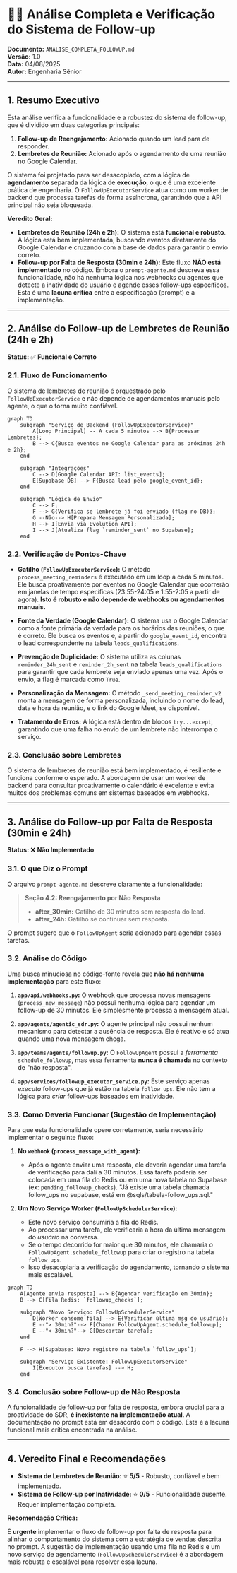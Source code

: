 # 🕵️‍♂️ Análise Completa e Verificação do Sistema de Follow-up

**Documento:** `ANALISE_COMPLETA_FOLLOWUP.md`  
**Versão:** 1.0  
**Data:** 04/08/2025  
**Autor:** Engenharia Sênior

---

## 1. Resumo Executivo

Esta análise verifica a funcionalidade e a robustez do sistema de follow-up, que é dividido em duas categorias principais:

1.  **Follow-up de Reengajamento:** Acionado quando um lead para de responder.
2.  **Lembretes de Reunião:** Acionado após o agendamento de uma reunião no Google Calendar.

O sistema foi projetado para ser desacoplado, com a lógica de **agendamento** separada da lógica de **execução**, o que é uma excelente prática de engenharia. O `FollowUpExecutorService` atua como um worker de backend que processa tarefas de forma assíncrona, garantindo que a API principal não seja bloqueada.

**Veredito Geral:**

-   **Lembretes de Reunião (24h e 2h):** O sistema está **funcional e robusto**. A lógica está bem implementada, buscando eventos diretamente do Google Calendar e cruzando com a base de dados para garantir o envio correto.
-   **Follow-up por Falta de Resposta (30min e 24h):** Este fluxo **NÃO está implementado** no código. Embora o `prompt-agente.md` descreva essa funcionalidade, não há nenhuma lógica nos webhooks ou agentes que detecte a inatividade do usuário e agende esses follow-ups específicos. Esta é uma **lacuna crítica** entre a especificação (prompt) e a implementação.

---

## 2. Análise do Follow-up de Lembretes de Reunião (24h e 2h)

**Status:** ✅ **Funcional e Correto**

### 2.1. Fluxo de Funcionamento

O sistema de lembretes de reunião é orquestrado pelo `FollowUpExecutorService` e não depende de agendamentos manuais pelo agente, o que o torna muito confiável.

```mermaid
graph TD
    subgraph "Serviço de Backend (FollowUpExecutorService)"
        A[Loop Principal] -- A cada 5 minutos --> B{Processar Lembretes};
        B --> C{Busca eventos no Google Calendar para as próximas 24h e 2h};
    end

    subgraph "Integrações"
        C --> D[Google Calendar API: list_events];
        E[Supabase DB] --> F{Busca lead pelo google_event_id};
    end

    subgraph "Lógica de Envio"
        C --> F;
        F --> G{Verifica se lembrete já foi enviado (flag no DB)};
        G --Não--> H[Prepara Mensagem Personalizada];
        H --> I[Envia via Evolution API];
        I --> J[Atualiza flag `reminder_sent` no Supabase];
    end
```

### 2.2. Verificação de Pontos-Chave

-   **Gatilho (`FollowUpExecutorService`):** O método `process_meeting_reminders` é executado em um loop a cada 5 minutos. Ele busca proativamente por eventos no Google Calendar que ocorrerão em janelas de tempo específicas (23:55-24:05 e 1:55-2:05 a partir de agora). **Isto é robusto e não depende de webhooks ou agendamentos manuais.**

-   **Fonte da Verdade (Google Calendar):** O sistema usa o Google Calendar como a fonte primária da verdade para os horários das reuniões, o que é correto. Ele busca os eventos e, a partir do `google_event_id`, encontra o lead correspondente na tabela `leads_qualifications`.

-   **Prevenção de Duplicidade:** O sistema utiliza as colunas `reminder_24h_sent` e `reminder_2h_sent` na tabela `leads_qualifications` para garantir que cada lembrete seja enviado apenas uma vez. Após o envio, a flag é marcada como `True`.

-   **Personalização da Mensagem:** O método `_send_meeting_reminder_v2` monta a mensagem de forma personalizada, incluindo o nome do lead, data e hora da reunião, e o link do Google Meet, se disponível.

-   **Tratamento de Erros:** A lógica está dentro de blocos `try...except`, garantindo que uma falha no envio de um lembrete não interrompa o serviço.

### 2.3. Conclusão sobre Lembretes

O sistema de lembretes de reunião está bem implementado, é resiliente e funciona conforme o esperado. A abordagem de usar um worker de backend para consultar proativamente o calendário é excelente e evita muitos dos problemas comuns em sistemas baseados em webhooks.

---

## 3. Análise do Follow-up por Falta de Resposta (30min e 24h)

**Status:** ❌ **Não Implementado**

### 3.1. O que Diz o Prompt

O arquivo `prompt-agente.md` descreve claramente a funcionalidade:

> **Seção 4.2: Reengajamento por Não Resposta**
> -   **after_30min:** Gatilho de 30 minutos sem resposta do lead.
> -   **after_24h:** Gatilho se continuar sem resposta.

O prompt sugere que o `FollowUpAgent` seria acionado para agendar essas tarefas.

### 3.2. Análise do Código

Uma busca minuciosa no código-fonte revela que **não há nenhuma implementação** para este fluxo:

1.  **`app/api/webhooks.py`:** O webhook que processa novas mensagens (`process_new_message`) não possui nenhuma lógica para agendar um follow-up de 30 minutos. Ele simplesmente processa a mensagem atual.

2.  **`app/agents/agentic_sdr.py`:** O agente principal não possui nenhum mecanismo para detectar a ausência de resposta. Ele é reativo e só atua quando uma nova mensagem chega.

3.  **`app/teams/agents/followup.py`:** O `FollowUpAgent` possui a *ferramenta* `schedule_followup`, mas essa ferramenta **nunca é chamada** no contexto de "não resposta".

4.  **`app/services/followup_executor_service.py`:** Este serviço apenas *executa* follow-ups que já estão na tabela `follow_ups`. Ele não tem a lógica para *criar* follow-ups baseados em inatividade.

### 3.3. Como Deveria Funcionar (Sugestão de Implementação)

Para que esta funcionalidade opere corretamente, seria necessário implementar o seguinte fluxo:

1.  **No `webhook` (`process_message_with_agent`):**
    -   Após o agente enviar uma resposta, ele deveria agendar uma tarefa de verificação para dali a 30 minutos. Essa tarefa poderia ser colocada em uma fila do Redis ou em uma nova tabela no Supabase (ex: `pending_followup_checks`). "Já existe uma tabela chamada follow_ups no supabase, está em @sqls/tabela-follow_ups.sql."

2.  **Um Novo Serviço Worker (`FollowUpSchedulerService`):**
    -   Este novo serviço consumiria a fila do Redis.
    -   Ao processar uma tarefa, ele verificaria a hora da última mensagem do *usuário* na conversa.
    -   Se o tempo decorrido for maior que 30 minutos, ele chamaria o `FollowUpAgent.schedule_followup` para criar o registro na tabela `follow_ups`.
    -   Isso desacoplaria a verificação do agendamento, tornando o sistema mais escalável.

```mermaid
graph TD
    A[Agente envia resposta] --> B{Agendar verificação em 30min};
    B --> C[Fila Redis: `followup_checks`];
    
    subgraph "Novo Serviço: FollowUpSchedulerService"
        D[Worker consome fila] --> E{Verificar última msg do usuário};
        E --"> 30min?"--> F[Chamar FollowUpAgent.schedule_followup];
        E --"< 30min?"--> G[Descartar tarefa];
    end
    
    F --> H[Supabase: Novo registro na tabela `follow_ups`];
    
    subgraph "Serviço Existente: FollowUpExecutorService"
        I[Executor busca tarefas] --> H;
    end
```

### 3.4. Conclusão sobre Follow-up de Não Resposta

A funcionalidade de follow-up por falta de resposta, embora crucial para a proatividade do SDR, **é inexistente na implementação atual**. A documentação no prompt está em desacordo com o código. Esta é a lacuna funcional mais crítica encontrada na análise.

---

## 4. Veredito Final e Recomendações

-   **Sistema de Lembretes de Reunião:** ⭐️ **5/5** - Robusto, confiável e bem implementado.
-   **Sistema de Follow-up por Inatividade:** ⭐️ **0/5** - Funcionalidade ausente. Requer implementação completa.

**Recomendação Crítica:**

É **urgente** implementar o fluxo de follow-up por falta de resposta para alinhar o comportamento do sistema com a estratégia de vendas descrita no prompt. A sugestão de implementação usando uma fila no Redis e um novo serviço de agendamento (`FollowUpSchedulerService`) é a abordagem mais robusta e escalável para resolver essa lacuna.